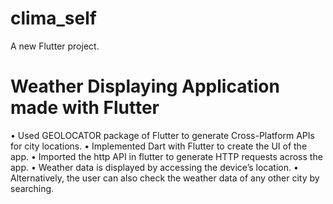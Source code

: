 # clima_self

A new Flutter project.

# Weather Displaying Application made with Flutter

• Used GEOLOCATOR package of Flutter to generate Cross-Platform APIs for city locations.
• Implemented Dart with Flutter to create the UI of the app.
• Imported the http API in flutter to generate HTTP requests across the app.
• Weather data is displayed by accessing the device’s location.
• Alternatively, the user can also check the weather data of any other city by searching.
